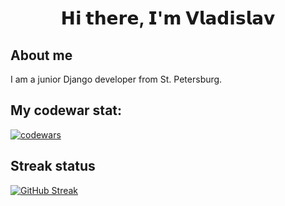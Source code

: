<h1 align="center">𝗛𝗶 𝘁𝗵𝗲𝗿𝗲, 𝗜'𝗺 𝗩𝗹𝗮𝗱𝗶𝘀𝗹𝗮𝘃</h1>

## About me

I am a junior Django developer from St. Petersburg.

## My codewar stat:

[![codewars](https://www.codewars.com/users/Vuker/badges/large)](https://www.codewars.com/users/username)

## Streak status

[![GitHub Streak](http://github-readme-streak-stats.herokuapp.com?user=VakichVuker&theme=gruvbox&hide_border=true)](https://git.io/streak-stats)


